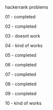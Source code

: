 hackerrank problems

01 - completed

02 - completed

03 - doesnt work

04 - kind of works

05 - completed

06 - completed

07 - completed

08 - completed

09 - completed

10 - kind of works
